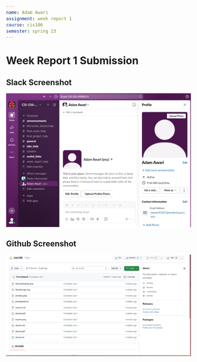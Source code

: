 ```yaml
---
name: Adam Awari
assignment: week report 1
course: cis106
semester: spring 23
---
```


# Week Report 1 Submission

## Slack Screenshot
![Slack](slackScreenshot.png)

## Github Screenshot
![GitHub](gitHubScreenshot.png)
